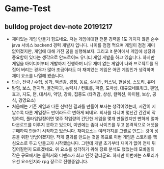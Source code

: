 # Game-Test

<!--
description = 정리자료
tag = game, project, note
-->

## bulldog project dev-note 20191217
- 재미있는 게임 만들기 힘드네요. 저는 게임에대한 전문 경력을 1도 가지지 않은 순수 java 서비스 backend 경력 개발자 입니다. 나이를 점점 먹으며 게임이 점점 재미 없어졌지만, 게임에 대해 가진 꿈을 실행해보자. 그리고 it 분야에서 게임에 성장과 중요함이 있다는 생각으로 안드로이드 유니티 게임 게발을 하고 있습니다.
하지만 게임을 아이디어부터 개발까지 진행하며 너무 재미 없는 게임이 나와 프로젝트를 뒤집어 버리는 경우가 많아 조금이라도 더 재미있는 게임은 어떤 게임인가 생각하며 재미 요소를 나열해 봤습니다.
- 단순, 전략 / 수집, 성과, 액션감, 경쟁, 동료, 실시간, 커스텀, 현실성, 스토리, 유머
- 탐험, 보스, 전지적, 물건파괴, 능력치 / 컨트롤, 퍼즐, 도박성, 대규모네트워크, 팬덤, 효과, 지도, 턴, 대서사, 악당, 강화, 집중도 (타격감, 상성, 컬렉션, 아이템, 보상, 공식, 경영요소)
- 처음에는 기존 게임과 다른 신박한 결과를 만들어 보자는 생각이었는데, 시간이 지날수록 다른 게임정도 만이라도로 변하게 되네요. 회사를 다니며 몇년간 간간히 작업하여, 풀타임일정이면 몇주 작업량의 간단한 게임을 몇개 만들었지만 뻔하게 얼마 다운로드를 이루지 못하고 있으며, 이번에는 좀더 사이즈를 두고 본격적으로 애셋을 구매하여 만들기 시작하고 있습니다.
재미요소는 여러가지를 고퀄로 만드는 것이 성공을 위한 방법이겠지만. 작게 결과를 만드는 것을 목표로 이번 게임은 스토리를 핵심요소로 두고 만들고자 시작했습니다.
그런데 개발 초기부터 재미가 없어 언제 뒤집어질런지 모르겠네요. 위 요소를 생각하기 위해 장르 분석도 했었는데 모바일의 작은 규모에서는 클릭커와 디팬스가 최고 인것 같더군요. 하지만 이번에는 스토리가 우선 요소인지라 rpg 장르로 진행중입니다.
